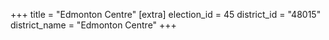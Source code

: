 +++
title = "Edmonton Centre"
[extra]
election_id = 45
district_id = "48015"
district_name = "Edmonton Centre"
+++
